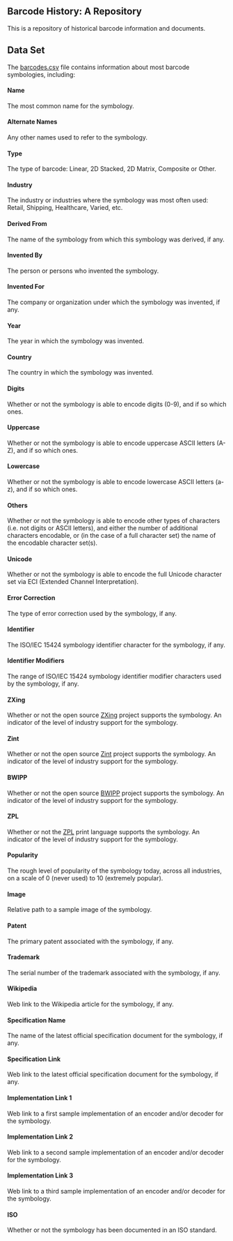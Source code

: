 ## Barcode History: A Repository

This is a repository of historical barcode information and documents.

## Data Set

The [barcodes.csv](barcodes.csv) file contains information about most barcode symbologies, including:

#### Name

The most common name for the symbology.

#### Alternate Names

Any other names used to refer to the symbology.

#### Type

The type of barcode: Linear, 2D Stacked, 2D Matrix, Composite or Other.

#### Industry

The industry or industries where the symbology was most often used: Retail, Shipping, Healthcare, Varied, etc.

#### Derived From

The name of the symbology from which this symbology was derived, if any.

#### Invented By

The person or persons who invented the symbology.

#### Invented For

The company or organization under which the symbology was invented, if any.

#### Year

The year in which the symbology was invented.

#### Country

The country in which the symbology was invented.

#### Digits

Whether or not the symbology is able to encode digits (0-9), and if so which ones.

#### Uppercase

Whether or not the symbology is able to encode uppercase ASCII letters (A-Z), and if so which ones.

#### Lowercase

Whether or not the symbology is able to encode lowercase ASCII letters (a-z), and if so which ones.

#### Others

Whether or not the symbology is able to encode other types of characters (i.e. not digits or ASCII letters), and either the number of additional characters encodable, or (in the case of a full character set) the name of the encodable character set(s).

#### Unicode

Whether or not the symbology is able to encode the full Unicode character set via ECI (Extended Channel Interpretation).

#### Error Correction

The type of error correction used by the symbology, if any.

#### Identifier

The ISO/IEC 15424 symbology identifier character for the symbology, if any.

#### Identifier Modifiers

The range of ISO/IEC 15424 symbology identifier modifier characters used by the symbology, if any.

#### ZXing

Whether or not the open source [ZXing](https://github.com/zxing/zxing) project supports the symbology. An indicator of the level of industry support for the symbology.

#### Zint

Whether or not the open source [Zint](https://zint.org.uk/) project supports the symbology. An indicator of the level of industry support for the symbology.

#### BWIPP

Whether or not the open source [BWIPP](https://bwipp.terryburton.co.uk/) project supports the symbology. An indicator of the level of industry support for the symbology.

#### ZPL

Whether or not the [ZPL](https://en.wikipedia.org/wiki/Zebra_Programming_Language) print language supports the symbology. An indicator of the level of industry support for the symbology.

#### Popularity

The rough level of popularity of the symbology today, across all industries, on a scale of 0 (never used) to 10 (extremely popular).

#### Image

Relative path to a sample image of the symbology.

#### Patent

The primary patent associated with the symbology, if any.

#### Trademark

The serial number of the trademark associated with the symbology, if any.

#### Wikipedia

Web link to the Wikipedia article for the symbology, if any.

#### Specification Name

The name of the latest official specification document for the symbology, if any.

#### Specification Link

Web link to the latest official specification document for the symbology, if any.

#### Implementation Link 1

Web link to a first sample implementation of an encoder and/or decoder for the symbology.

#### Implementation Link 2

Web link to a second sample implementation of an encoder and/or decoder for the symbology.

#### Implementation Link 3

Web link to a third sample implementation of an encoder and/or decoder for the symbology.

#### ISO

Whether or not the symbology has been documented in an ISO standard.
